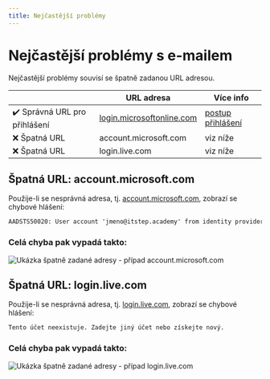 ```yaml
---
title: Nejčastější problémy
---
```


# Nejčastější problémy s e-mailem

Nejčastější problémy souvisí se špatně zadanou URL adresou.

|                               | URL adresa                                                      | Více info                     |
| ----------------------------- | --------------------------------------------------------------- | ----------------------------- |
| ✔️ Správná URL pro přihlášení | [login.microsoftonline.com](https://login.microsoftonline.com/) | [postup přihlášení](../email) |
| ❌ Špatná URL                 | account.microsoft.com                                           | viz níže                      |
| ❌ Špatná URL                 | login.live.com                                                  | viz níže                      |

## Špatná URL: account.microsoft.com

Použije-li se nesprávná adresa, tj. [account.microsoft.com](https://account.microsoft.com/), zobrazí se chybové hlášení:

```txt
AADSTS50020: User account 'jmeno@itstep.academy' from identity provider 'https://sts.windows.net/1c2aa41e-5b92-4906-827e-0c10f9d73859/' does not exist in tenant 'Microsoft' and cannot access the application '71dada86-21db-493b-93e4-1a902601f30f'(OneRenderFramework [wsfed enabled]) in that tenant. The account needs to be added as an external user in the tenant first. Sign out and sign in again with a different Azure Active Directory user account.
```

### Celá chyba pak vypadá takto:

<picture>
  <source srcset="/included/email-wrong-link-account.avif" type="image/avif" />
  <source srcset="/included/email-wrong-link-account.webp" type="image/webp" />
  <img src="/included/email-wrong-link-account.jpg" alt="Ukázka špatně zadané adresy - případ account.microsoft.com" />
</picture>

## Špatná URL: login.live.com

Použije-li se nesprávná adresa, tj. [login.live.com](https://login.live.com/), zobrazí se chybové hlášení:

```txt
Tento účet neexistuje. Zadejte jiný účet nebo získejte nový.
```

### Celá chyba pak vypadá takto:

<picture>
  <source srcset="/included/email-wrong-link-live.avif" type="image/avif" />
  <source srcset="/included/email-wrong-link-live.webp" type="image/webp" />
  <img src="/included/email-wrong-link-live.png" alt="Ukázka špatně zadané adresy - případ login.live.com" />
</picture>
